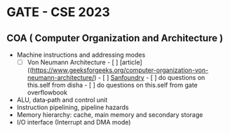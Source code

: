 # GATE - CSE 2023


## COA ( Computer Organization and Architecture )

- Machine instructions and addressing modes
  - [ ] Von Neumann Architecture
        - [ ] [article]((https://www.geeksforgeeks.org/computer-organization-von-neumann-architecture/)
        - [ ] [Sanfoundry](https://www.sanfoundry.com/microcontroller-mcqs-von-newmann-harward-architecture/)
        - [ ] do questions on this.self from disha
        - [ ] do questions on this.self from gate overflowbook
- ALU, data‐path and control unit
- Instruction pipelining, pipeline hazards
- Memory hierarchy: cache, main memory and secondary storage
- I/O interface (Interrupt and DMA mode)
